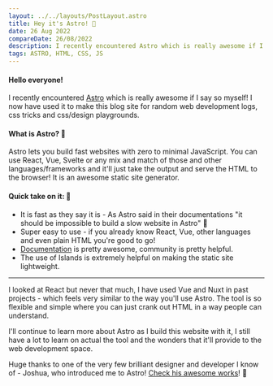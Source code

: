 ```yaml
---
layout: ../../layouts/PostLayout.astro
title: Hey it's Astro! 🚀
date: 26 Aug 2022
compareDate: 26/08/2022
description: I recently encountered Astro which is really awesome if I say so myself! I now have used it to make this blog site for random web development logs, css tricks and css/design playgrounds. 
tags: ASTRO, HTML, CSS, JS
---
```


#### **Hello everyone!**

I recently encountered [Astro](https://astro.build/) which is really awesome if I say so myself! 
I now have used it to make this blog site for random web development logs, css tricks and css/design playgrounds. 

#### **What is Astro? 🚀**

Astro lets you build fast websites with zero to minimal JavaScript. You can use React, Vue, Svelte or any mix and match of those and other languages/frameworks and it'll just take the output and serve the HTML to the browser! It is an awesome static site generator.

#### **Quick take on it: 📝**


* It is fast as they say it is - As Astro said in their documentations "it should be impossible to build a slow website in Astro" 🚀
* Super easy to use - if you already know React, Vue, other languages and even plain HTML you're good to go!
* [Documentation](https://docs.astro.build/en/getting-started/) is pretty awesome, community is pretty helpful.
* The use of Islands is extremely helpful on making the static site lightweight.

---

I looked at React but never that much, I have used Vue and Nuxt in past projects - which feels very similar to the way you'll use Astro. The tool is so flexible and simple where you can just crank out HTML in a way people can understand.

I'll continue to learn more about Astro as I build this website with it, I still have a lot to learn on actual the tool and the wonders that it'll provide to the web development space. 

Huge thanks to one of the very few brilliant designer and developer I know of - Joshua, who introduced me to Astro! [Check his awesome works](https://joshgermon.me/)! 🤝
